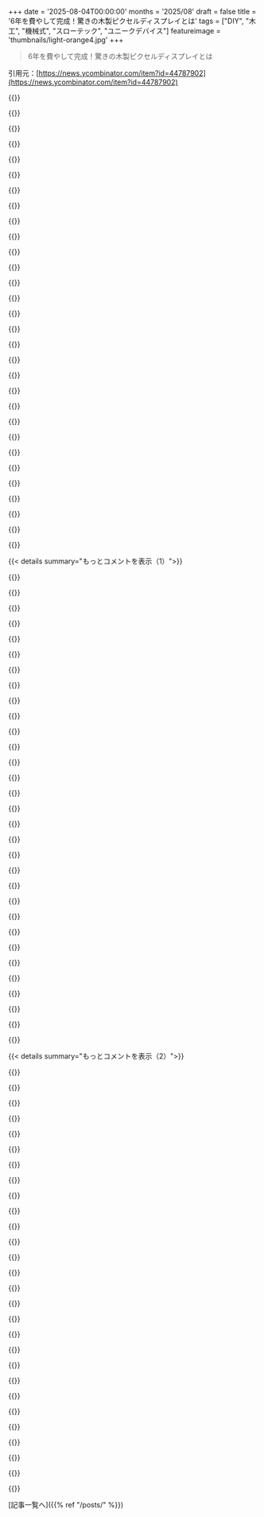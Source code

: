 +++
date = '2025-08-04T00:00:00'
months = '2025/08'
draft = false
title = '6年を費やして完成！驚きの木製ピクセルディスプレイとは'
tags = ["DIY", "木工", "機械式", "スローテック", "ユニークデバイス"]
featureimage = 'thumbnails/light-orange4.jpg'
+++

> 6年を費やして完成！驚きの木製ピクセルディスプレイとは

引用元：[https://news.ycombinator.com/item?id=44787902](https://news.ycombinator.com/item?id=44787902)




{{<matomeQuote body="俺、世界一非実用的な1000ピクセルディスプレイ作ったんだ。誰でも絵を描けて、1枚完成するのに30～60分かかるんだぜ。次の絵の投票や画像投稿で、みんなも参加できるからチェックしてみて！https://kilopx.com/" userName="benholmen" createdAt="2025/08/04 16:16:21" color="#ff5c5c">}}




{{<matomeQuote body="すげープロジェクトだね！俺もちょっと似た30ピクセルディスプレイ作ったことあるんだ。https://www.chrisfenton.com/the-pixelweaver/ 俺のは全部機械式でパンチカードと手回しだったけど、仕組みの開発はめっちゃ共感できたわ。" userName="fentonc" createdAt="2025/08/04 17:30:54" color="#45d325">}}




{{<matomeQuote body="これ、マジでヤバいね！どれだけ大変だったか想像つくわ。お見事！最近1800年代のLinotype Machinesに触れたんだけど、昔の人のすごさに感動したよ。あの複雑さ、どうやって作ったんだろ？君の織機の話聞いて思い出したわ！" userName="benholmen" createdAt="2025/08/04 17:45:57" color="#ff5733">}}




{{<matomeQuote body="Linotype Machinesが好きなら、ニューヨークタイムズのホットプレスシステム最後の夜を追ったドキュメンタリー、『Farewell ETAOIN SHRDLU』見るのオススメだよ。" userName="knome" createdAt="2025/08/05 00:54:18" color="">}}




{{<matomeQuote body="めっちゃクール！ちょうど“cat saying ’hi’”が終わるの見たよ。でもBlueskyには9日間投稿ないみたい？いくつか提案なんだけど、完成したらペンをどかして写真撮れるようにしてほしい。あとウェブサイトで進行中の作品の作者表示とか、完成作品の履歴ギャラリーも欲しいな。今は完成作品のパーマリンクがわかんないからさ。" userName="re" createdAt="2025/08/04 18:04:06" color="#ff5c5c">}}




{{<matomeQuote body="370マイクロヘルツのリフレッシュレートは、『Calm Technology』って言葉にマジで新しい意味を加えてくれるね。最高だわ。https://en.wikipedia.org/wiki/Calm_technology" userName="theletterf" createdAt="2025/08/04 19:14:03" color="#ff5c5c">}}




{{<matomeQuote body="これ、マジ面白いね。Amber Caseの『Calm Technology』って本、読んだことある？もし読んだことあるなら、オススメする？" userName="lemonberry" createdAt="2025/08/04 20:33:31" color="">}}




{{<matomeQuote body="読んだことあるよ！これ見て。https://passo.uno/best-tech-writing-books/" userName="theletterf" createdAt="2025/08/04 21:30:51" color="">}}




{{<matomeQuote body="ありがとう！RSSフィードも登録したよ。君のAbout MeにあるInterrobangの言及もセンスいいね。" userName="lemonberry" createdAt="2025/08/04 21:54:46" color="">}}




{{<matomeQuote body="偶然だけど、それYouTubeストリームのメインカメラのフレームレートと同じなんだよね（OP、直して！）" userName="bl0rg" createdAt="2025/08/04 19:33:23" color="">}}




{{<matomeQuote body="ffmpegでディスクにストリーミングしてて、5fpsで録画してたらOBSも同じフレームレートにロックされちゃってるのかな？　ウェブカメラを共有してるせいかな？　元々はOBSとffmpegでウェブカメラ2台使う予定だったのに、そうしとけばよかった！" userName="benholmen" createdAt="2025/08/05 00:48:37" color="">}}




{{<matomeQuote body="このディスプレイ、ピクセルあたりのコストが今まで見た中で一番高いだろうね。でも、これほど愛したディスプレイは他にないよ。最高の意味でバカげてる！" userName="aarondf" createdAt="2025/08/04 16:22:53" color="#45d325">}}




{{<matomeQuote body="画像を変えない時は、エネルギー消費が全くないのがいいね。" userName="Rexxar" createdAt="2025/08/04 17:51:17" color="#ff5c5c">}}




{{<matomeQuote body="E-inkディスプレイはもう終わりだね。新しい王様の登場だ！" userName="kulahan" createdAt="2025/08/04 20:01:51" color="#ff33a1">}}




{{<matomeQuote body="これが俺の新しいKindleになるだろうな！　唯一の欠点は、旅行に持っていくならC130をチャーターしなきゃいけないってことだね（笑）。" userName="wkat4242" createdAt="2025/08/05 09:45:43" color="#ff5733">}}




{{<matomeQuote body="結局のところ、E-inkに直接インスパイアされたものだからね。" userName="joemi" createdAt="2025/08/04 21:11:57" color="">}}




{{<matomeQuote body="Mythbustersがまだ記録を持ってるかもしれないね。ほら、これだよ → https://youtu.be/ZrJeYFxpUyQ?si=pysqKGFiDO99oyvD&t=476" userName="ortusdux" createdAt="2025/08/04 21:53:29" color="#785bff">}}




{{<matomeQuote body="実際のピクセルあたりのコストなんて考えたくないね。特に俺の時間のコストは！　最終的な費用は意図的に計算してないんだ。" userName="benholmen" createdAt="2025/08/04 16:28:00" color="#785bff">}}




{{<matomeQuote body="でも、それを組み立てた経験や感動は…プライスレスだね。お金じゃ説明できないよ。" userName="lemonberry" createdAt="2025/08/04 20:35:37" color="#785bff">}}




{{<matomeQuote body="ちなみに、ドルストアだとアートやクラフト用に木製キューブが売ってて、1個数セントくらいなんだ。俺が使ったのより小さいだろうけどね。フレームとか制御機構は別だけどさ。（おかげで、もっと頑丈にピクセルを動かす方法を考えちゃってるよ…）" userName="zahlman" createdAt="2025/08/04 16:55:47" color="#785bff">}}




{{<matomeQuote body="子供の頃、学校に1cm³の木製キューブの1リットル入り容器がいくつかあって、10x10x10に積み重ねてたな。80年代初期のイギリスの話だよ。Googleで調べたらSheinに200個で2.50ポンドのがあったよ。2cmサイズは20個で1.31ポンド、4cmサイズは4個で1.88ポンド。全部穴を開けなきゃだけど、違う解決策も可能じゃないかな？例えば、キューブを吊り下げるネジよりも少し広い穴を、キューブの列の間にある木製ストリップに開けるとか。きつすぎなければキューブは自由に回転できるはず。でもCNCで穴を開けるのが一番簡単かもね（それに、木材をキューブに切る前に平面で全部の穴を開けられるし）。" userName="ralferoo" createdAt="2025/08/05 09:02:08" color="#38d3d3">}}




{{<matomeQuote body="＞フレキシブルなグルースティックを使う往復突き出しメカニズムを作った<br>これはこれまでで一番コスパが良くてクリエイティブな「消耗品」だね。" userName="zer00eyz" createdAt="2025/08/04 19:01:18" color="#45d325">}}




{{<matomeQuote body="その発見はめちゃくちゃ嬉しかったよ！少しグリップがあって、しなやかだけどしっかりしてて、使い捨てできるものが必要だったんだ。" userName="benholmen" createdAt="2025/08/05 00:49:19" color="">}}




{{<matomeQuote body="記事で触れられてたDanny Rosinのミラー作品は、このYouTube動画で見れるよ。素晴らしい高価なピクセルだね。<br>https://youtu.be/0o_9CHYeRvI" userName="robocat" createdAt="2025/08/04 23:24:38" color="#ff5c5c">}}




{{<matomeQuote body="俺もRosinの作品についてコメントしようと思ってたんだ。彼が巧妙な照明と角度を使ってピクセルの陰影を作ってるのが個人的に大好きだよ。ただ色を塗るんじゃなくて、鏡みたいに一つの素材に見えるのが魔法の壁飾りみたいだね。でも、俺が体験したのは初期の作品で、ホビーサーボかそれに似たもので完全に動いてたんだけど、ああいうのが一つでも動くとめちゃくちゃウルサイんだよな。構造はよく見れなかったし、もう何年も前の話だけど。防音されてたとは思うけど、それでもちょっと「現実に引き戻されちゃった」感じだったよ。" userName="sleepybrett" createdAt="2025/08/05 03:06:15" color="#ff5c5c">}}




{{<matomeQuote body="別のアイデアだけど、キューブの角を真っ直ぐ前に向けるのはどう？もし各キューブに暗い面と明るい面が2つずつ隣接してたら、左右45度から見たときに2つの「同時」画像が設定できるんじゃないかな。（各ピクセルで4通りの表現が可能になるね。）" userName="xpe" createdAt="2025/08/04 17:26:59" color="#ff5733">}}




{{<matomeQuote body="色を犠牲にするなら、三角形やプリズムを使えば、面が仮想的に隣接して、それぞれ独立して回転できるよ。<br>https://excalidraw.com/#json=driyv7dR-eODBzuh_hdrk,93QQvkYae..." userName="mxfh" createdAt="2025/08/04 20:24:06" color="#785bff">}}




{{<matomeQuote body="特許はもうずっと前に期限切れで、ピクセルには適用されないだろうけど、このコンセプトは非ピクセル画像ではすでに存在してたんだ。残念ながら、今はほとんどLEDに置き換わっちゃってるけどね。<br>https://www.rotapanel.com/trivision-mechanism-and-prism-type..." userName="mxfh" createdAt="2025/08/04 22:46:44" color="#45d325">}}




{{<matomeQuote body="同じように、カメラは正面に固定したままで、ほぼ同じハードウェアでピクセル数を2倍にできるよ。" userName="boothby" createdAt="2025/08/04 17:55:23" color="">}}




{{<matomeQuote body="これを機能させるには、対面じゃなくて隣接する2つの面を塗る必要があるね（もし片面しか塗ってないなら別だけど）。そうすれば4つの回転で各ピクセルペアが可能になる。アスペクト比を直すなら、ずんぐりした長方形プリズムでもいいかもね。" userName="zahlman" createdAt="2025/08/04 20:24:47" color="#785bff">}}




{{< details summary="もっとコメントを表示（1）">}}

{{<matomeQuote body="3面配列に一般化するなら、八角形のユニットに2^3のデ・ブラン数列で色を塗る必要があるね。" userName="boothby" createdAt="2025/08/04 22:39:49" color="">}}




{{<matomeQuote body="それが限界だけどね。16角形はエンコードが4つしかないのに7面以上見えちゃうから。六角形プリズムを使うアイデアもあるよ。これなら一度に2面ずつ、ペアのカラーで3色使えるし、キューブより回転に必要なクリアランスもずっと少なくて済むんだ。" userName="zahlman" createdAt="2025/08/05 16:47:56" color="#ff5c5c">}}




{{<matomeQuote body="それか、4面にRGBKとかCYMKとかを塗ってカラーディスプレイにするとか？" userName="robocat" createdAt="2025/08/04 23:28:36" color="">}}




{{<matomeQuote body="何かを純粋に好きでやってる人を見るのは最高だね！僕たちは目標達成ばかり見て、旅の過程を忘れがち。新しいことを学ぶ好奇心や意志が大事だってことを、このプロジェクトはよく教えてくれる。この素晴らしい成果、本当にイケてるしブラボーだよ！" userName="bubblebeard" createdAt="2025/08/05 05:20:15" color="#785bff">}}




{{<matomeQuote body="実験として、5分で物理ディスプレイを作るために、66個の磁石球を半分にスプレーで塗ってみたよ。手動で球を回して画像を保持できる。小さい球形マグネットはかなり安いよ。<br>https://gist.github.com/unrealwill/b8f585758880009113805bd95...<br>各球を3Dプリントされた皿穴に金属板の上に置けば、電磁石で回すこともできそう。磁石を近づけすぎるとイジングモデルさえ作れるかもね。" userName="GistNoesis" createdAt="2025/08/05 03:38:10" color="#38d3d3">}}




{{<matomeQuote body="すごくクールだね。君の解説を読んで楽しかったよ。昔読んだスチームパンク小説「ディファレンス・エンジン」のキノトロープを思い出したんだ。各ピクセルにサーボを使ったものもあるらしいけど、それは高そうだね！<br>https://differencing.blogspot.com/2010/04/kinotrope-clackers..." userName="TrnsltLife" createdAt="2025/08/04 19:46:19" color="#ff33a1">}}




{{<matomeQuote body="Breakfast designはRozinの作品に触発されて、いくつか似たようなパネルを色々な「媒体」で作ってるよ。見てみて。<br>https://breakfaststudio.com/works/echo" userName="jwagenet" createdAt="2025/08/04 20:01:25" color="#ff33a1">}}




{{<matomeQuote body="「非更新時の電力ゼロのドットマトリクスディスプレイのエインク代替案」といえば、箱の中にサーマルプリンターと巻き取りスプールを隠して、感熱紙をスクロールさせるディスプレイって設計されたことある？新しい画像を印刷して更新する感じ。" userName="derefr" createdAt="2025/08/04 17:38:34" color="">}}




{{<matomeQuote body="もっと進めるなら、ディスプレイをPILOT Frixionペンみたいに熱で消せるインクで覆うことができるね。加熱すると薄くなり（60℃）、冷却すると濃くなる（-10℃）このインクなら、1つのループを継続的に再利用できる。どれくらいのサイクルでインクが劣化するかは不明だけど。" userName="daotoad" createdAt="2025/08/04 18:15:33" color="#ff33a1">}}




{{<matomeQuote body="そのアイデアいいね！印刷プロセスは逆の方がいいかも。紙全体を冷やして濃くして、小さな加熱コイルを使って消すんだ。" userName="gmueckl" createdAt="2025/08/04 18:42:36" color="#785bff">}}




{{<matomeQuote body="サーモクロミックフィルムを使うのはどう？https://en.wikipedia.org/wiki/Thermochromism<br>この技術も面白そうじゃない。" userName="afandian" createdAt="2025/08/05 09:23:48" color="#38d3d3">}}




{{<matomeQuote body="このアイデア、すごくいいね！<br>箱の構造を使えば、ディスプレイを4面に広げられるんじゃない？<br>メインのディスプレイで画像を更新したら、他の画像がセカンダリ、ターシャリ、クォータナリディスプレイに移動して、最後に取り込まれるようにできるよ。<br>フレームの裏にテンションローラーを仕込んで、ベゼル用の隙間を設ければいい感じになるはず！" userName="tristor" createdAt="2025/08/04 18:00:27" color="#45d325">}}




{{<matomeQuote body="ちょっと訂正させてよ。<br>一部のFAX機は感熱紙を使ってるから、ディスプレイは少なくとも8.5インチにはできるはずだぞ。" userName="cgriswald" createdAt="2025/08/04 17:41:55" color="">}}




{{<matomeQuote body="画像を変えるのに捨てなくちゃいけないなら、それってディスプレイって呼べるのかな？" userName="turtlebits" createdAt="2025/08/04 18:19:56" color="">}}




{{<matomeQuote body="ティッカーテープとかドットマトリックス印刷について調べてみてよ。<br>初期のコンピューターディスプレイって、こんな感じだったんだぜ。" userName="Maxion" createdAt="2025/08/05 07:44:45" color="#ff33a1">}}




{{<matomeQuote body="ベルリンのテクニークムゼウムの入り口ホールに、これと似たようなフルカラーのディスプレイがあるよ。<br>Zuseの展示の近くで、12800個のキューブがそれぞれ4色持ってるんだって！<br>https://www.youtube.com/watch?v=BfWFLnsy6QA" userName="mappu" createdAt="2025/08/04 22:17:16" color="#38d3d3">}}




{{<matomeQuote body="画像の表示順序を、何かしらの距離指標で並べ替えるってのはどう？<br>単純にはLevenshtein距離とか、もっと良くするならディスプレイのモデルに基づいた実際の編集時間、XY移動距離が主な要因になるかな。" userName="xpe" createdAt="2025/08/04 17:21:53" color="#45d325">}}




{{<matomeQuote body="プロッターとピクセル更新のアルゴリズムについて考えてたんだ。現在の画像から次の画像へ、できるだけ速くピクセルをプロットしたいよね。<br>最適なアルゴリズムは、1. 現在と次の画像で変更されるピクセルを計算。2. プロッターの現在位置からそれらのピクセルを通る最短経路（幅優先探索でOK）を見つける。これで“better”の提案が実現できるよ。" userName="munificent" createdAt="2025/08/04 18:00:41" color="#45d325">}}




{{<matomeQuote body="ピクセルの差分で次を描画するアイデア、めちゃくちゃ好き！<br>そのキューをゲームにするのも面白そうじゃん。" userName="benholmen" createdAt="2025/08/04 17:26:35" color="#ff5c5c">}}




{{<matomeQuote body="Bad Apple!!ミームのこのバージョン[0]って、まさにそれと同じことを物理的なリンゴでやってるんだぜ！<br>https://www.youtube.com/watch?v=lT-fdnIK0k0<br>[0]: https://knowyourmeme.com/memes/bad-apple" userName="sphars" createdAt="2025/08/04 21:19:28" color="#45d325">}}




{{<matomeQuote body="これ、動画もレンダリングできるんじゃない？" userName="skrebbel" createdAt="2025/08/04 18:02:07" color="">}}




{{<matomeQuote body="もっと速いバージョンを考えてるんだ。各スキャンラインに色付きの木製球をチューブに打ち込むシステムはどう？重力か空気圧で動かすんだ。スキャンラインは片方から排出して、もう片方から補充する。ボーリングボールサイズのピクセルでスタジアム級に拡大することもできるね。課題は色のリサイクルタイミングと、静音化や摩耗対策かな。あと、アクティブマトリクスみたいに、ソレノイドやサーボでブロックを回転させて色を変える方法もアリだね。" userName="saltcured" createdAt="2025/08/04 18:01:03" color="#38d3d3">}}




{{<matomeQuote body="キミのアイデアはマーブルピクセルアートマシンと似てるよ。<br>https://youtu.be/w1ks0Vy98KI" userName="rented_mule" createdAt="2025/08/04 18:05:07" color="#ff5733">}}




{{<matomeQuote body="このプロジェクト大好き！僕もキロピクセルを進めてたんだけど、これを見たらちょっと立ち止まるかもね。彼は最適化の方向性がかなり違うけど。" userName="benholmen" createdAt="2025/08/05 00:51:26" color="#785bff">}}




{{<matomeQuote body="数日前に、adversarial imagesを扱うフィッシュプロジェクトがあったね。あれはニューラルネットで検出することで（だいたい？）解決してたよ。" userName="cinntaile" createdAt="2025/08/04 16:43:41" color="">}}




{{<matomeQuote body="これ、現状でもかなりクールだけど、もっと速度上げる方法を考えちゃうんだ。（それが目的じゃないって分かってるけどね。）最適化すれば、列全体をかなり速く処理できるはずだよ。ブロックを回すデバイスがX軸の位置合わせを変えずにできたら、列全体が速くなる。Y軸の位置合わせは今のデバイスで変わる必要ないから、行で処理する方がいいかもね。ブロックを回すデバイス自体は、リセット不要な回転式のやつなら速くなると思う。製造オートメーションの専門家なら、これをブーストできるはず…そうそう、最初にボールでE-inkの直接的なアナログにしたのがすごく好きだよ！" userName="joemi" createdAt="2025/08/04 21:26:43" color="#ff33a1">}}




{{<matomeQuote body="もしスリップする回転機構があれば、ローターシャフトで列内の全ブロックを回転させつつ、ブレーキ機構で行内のブロックを動かないようにできるね。あるいは、フェライトコアメモリのヒステリシスシステムみたいな機械的等価物を実装すれば、ローターの行と列の両方を持てるよ。GistNoesisが似たようなことを提案してたと思うけど（https://news.ycombinator.com/item?id=44794092）、各ブロックの角の下にネオジム磁石を隠して、そのブロックの裏にある一対の電磁石でブロックをどちらの向きからも引っ張るようにすれば、ほぼソリッドステートなソリューションになるかも。ブロックが回転する軸以外はね。これでディスプレイ全体を一度に設定できる可能性もあるよ。" userName="leoc" createdAt="2025/08/05 13:24:48" color="#38d3d3">}}




{{<matomeQuote body="左右の動きはうるさいし振動もあるけど、上下はスムーズなんだね。そこまで気になる騒音じゃないし、次のピクセルを見つけるアルゴリズムを色々試すのは楽しそう！" userName="benholmen" createdAt="2025/08/05 00:50:38" color="">}}




{{<matomeQuote body="自分も似たようなのを3Dで高速に動く「PinThing / TAP」「Motorized pin art display」目指して作ってるよ！情熱プロジェクトは進捗が遅くて、資金調達や買い手を見つけるのが大変だし、機械は複雑でお金かかるよね。でも、レーザーカッティングとか3Dプリンティングとか、色々なスキルを学べるのが楽しいんだ！ [1]: https://youtu.be/tx4W3ZDA_Vg" userName="hugs" createdAt="2025/08/04 18:58:58" color="#38d3d3">}}




{{<matomeQuote body="これめちゃくちゃ好き！ピンは重力で落ちるように設置するのかな？それとも何か引っ込める仕組みが必要？" userName="benholmen" createdAt="2025/08/05 00:53:33" color="">}}

{{</details>}}




{{< details summary="もっとコメントを表示（2）">}}

{{<matomeQuote body="全部モーターで動くから、壁にかけてもテーブルに置いても大丈夫だよ。" userName="hugs" createdAt="2025/08/05 04:12:39" color="">}}




{{<matomeQuote body="これマジで美しいアートだね！すごい作品だよ！" userName="yb0000" createdAt="2025/08/10 15:18:26" color="">}}




{{<matomeQuote body="サイト開いたらすぐにBad Appleのフレームが描かれてて笑っちゃった。そのうち誰かがBad Appleのフレームを自動で投稿しそうだな。" userName="mister_mort" createdAt="2025/08/05 03:05:58" color="">}}




{{<matomeQuote body="NYUのWooden Mirror Projectを思い出したよ: https://www.youtube.com/watch?v=Wb6eFGbwPeA" userName="paulorlando" createdAt="2025/08/04 18:31:11" color="">}}




{{<matomeQuote body="ピクセルキューブには4つの面があるけど、黒、白、あと2段階のグレーも検討したことある？" userName="crimony" createdAt="2025/08/04 22:04:36" color="">}}




{{<matomeQuote body="もしキューにピクセルごとに反転する連続した画像が2つあったら、レンダリング時間が最大になるだろうな！" userName="aidenn0" createdAt="2025/08/05 03:09:22" color="">}}




{{<matomeQuote body="https://benholmen.com/assets/images/kilopixel/assembling-tim...<br>伝説によると、MicroLEDはこうやって1ピクセルずつ作られてるんだって。だからあんなに高いんだね。" userName="yupyupyups" createdAt="2025/08/05 01:07:46" color="">}}




{{<matomeQuote body="この作品は超クールだけど、俺は実用的な価値がないとやる気出ないタイプなんだよな。純粋な楽しみとか学習のための学習は無理。関係ないけど、Split-flap displayって面白い仕組みがあるぜ。これなら10Kとか100Kのディスプレイ作れるかもな？<br>https://en.wikipedia.org/wiki/Split-flap_display" userName="CommenterPerson" createdAt="2025/08/05 21:10:36" color="#ff33a1">}}




{{<matomeQuote body="あぁ、Split-flap大好き！このプロジェクトでも検討したんだよね。でも、めっちゃ費用かかるし、もう同じアイデア出てるんだわ。あの機械の音、最高なんだよな。" userName="benholmen" createdAt="2025/08/08 00:23:19" color="#ff5733">}}




{{<matomeQuote body="マジすごいな。描画速度は遅くなっちゃうだろうけど、これって4色ディスプレイにもできるの？" userName="eclipticplane" createdAt="2025/08/04 17:14:06" color="">}}




{{<matomeQuote body="ああ、できるよ！RGBセンサーを使えば対応できるんだけど、俺が使ったシンプルなIRセンサーよりもかさばっちゃうんだ。4色にすることも、4段階の濃淡にすることも可能だよ。" userName="benholmen" createdAt="2025/08/04 17:21:48" color="#ff5c5c">}}




{{<matomeQuote body="なんでセンサーが必要なの？それぞれのキューブがどの面を見せてるか、常に分かってるんじゃないの？" userName="stavros" createdAt="2025/08/04 22:25:28" color="">}}




{{<matomeQuote body="これマジやばいな！興味がなくなってきたら、「Bad Apple」をやる法的義務があるって知ってた？" userName="explodingwaffle" createdAt="2025/08/04 16:57:25" color="#38d3d3">}}




{{<matomeQuote body="俺の計算だと、レンダリングにはたった1/3年しかかからないはずだぜ。" userName="alnwlsn" createdAt="2025/08/04 17:00:39" color="">}}




{{<matomeQuote body="Bad Apple!!が出てくるのは予想してたし、恐れてもいたんだ。朗報は、多くのフレームは前のフレームから少ししか変わらないだろうから、素早く描画できるってこと。基本的に、この作品でキーフレームは避けるべきだね、致命的だからさ。" userName="benholmen" createdAt="2025/08/04 17:06:44" color="#785bff">}}




{{<matomeQuote body="Bad Apple!!のいくつかのポートは、この問題に対処する必要があったんだ。彼らは各フレームで必要な変更を絞り込んだらしい。一度に多くのピクセルを変える必要があったら、品質を犠牲にして変更数を減らしてたんだって。<br>https://trixter.oldskool.org/2014/06/19/8088-domination-post...<br>https://trixter.oldskool.org/2014/06/20/8088-domination-post..." userName="drivers99" createdAt="2025/08/04 17:50:14" color="#45d325">}}




{{<matomeQuote body="今日これが出てきたの、マジで偶然だな。昨日の夜、SF MoMAで買った子供の磁気ボールボードで遊んでた時に、3Dプリンターのガントリーに小さい磁石を乗せたら面白いディスプレイになるんじゃないかって考えてたんだよ。" userName="curiosity42" createdAt="2025/08/05 04:08:00" color="#ff5733">}}




{{<matomeQuote body="素晴らしいね！問題のある投稿を素早く削除する仕組みがあるんだ。あのフィッシュガイみたいに男性器の卍分類器を作ったの？（なんて文章だ）https://news.ycombinator.com/item?id=44719222" userName="yunusabd" createdAt="2025/08/04 19:24:20" color="">}}




{{<matomeQuote body="すごくきちんとしてるね！15年くらい前からこういうの作りたかったんだ。木製のバイナリカウンターにヒントを得て、各’ピクセル’が重力ラッチで動いて隣のピクセルをフリップさせる方式とかどう？ https://youtu.be/zELAfmp3xFY<br>このアートプロジェクトも注目だよ: http://breakfastny.com/dot-screen" userName="seltzered_" createdAt="2025/08/05 04:22:43" color="#38d3d3">}}




{{<matomeQuote body="Mumbo JumboがHermitcraftでトラップドアを使って似たようなコンセプトのものを作ってたよ。“buildstone”っていう、redstoneで美学を追求する革命が起きてるんだ。Mumbot 2.0 https://www.youtube.com/watch?v=uUzU8HnjBI4&t=1108s<br>Grianはディスペンサーや雪のパーティクル、ポーション矢でアニメーションする滝を作ったんだよ: https://www.youtube.com/watch?v=gGPS8hURZks" userName="verdverm" createdAt="2025/08/05 00:18:38" color="#ff5c5c">}}




{{<matomeQuote body="超クールだし、完成おめでとう。何年もやり遂げただけでも誇りに思うべきだよ。それに、「All your base are belong to us!」がまだ投稿されてないことに驚きだね！" userName="rudasn" createdAt="2025/08/04 23:08:03" color="">}}




{{<matomeQuote body="すごくクールだし、レストランやコーヒーショップにもぴったりだね。" userName="mosdl" createdAt="2025/08/04 16:33:20" color="">}}




{{<matomeQuote body="友達のコーヒーショップに置きたいな。でも、アクセスは店内の人に限定するよ。インターネットに公開したくないからね。<br>ユーザー制御モードの他に、アンビエントモードもあるんだ。一番のお気に入りは、描画に時間がかかりすぎて現在の時刻を表示するのに苦労する時計だよ。" userName="benholmen" createdAt="2025/08/04 16:38:20" color="#38d3d3">}}




{{<matomeQuote body="The Officeの定番、跳ねるロゴをやるべきだね。" userName="Mabusto" createdAt="2025/08/04 17:18:35" color="">}}




{{<matomeQuote body="天才的だね。Zoomの背景に設置して、インターネットから隔離するときにやるよ。" userName="benholmen" createdAt="2025/08/04 17:30:44" color="">}}




{{<matomeQuote body="素晴らしい記事と、ものすごく野心的なプロジェクトだね。共有してくれてありがとう！" userName="joetannenbaum" createdAt="2025/08/04 16:19:32" color="">}}




{{<matomeQuote body="へえ、クールだね。僕も似たようなプロジェクトのアイデアがあったんだ（1000ピクセルも作ったり、ロボットにやらせるほどクレイジーじゃないけどね）。でも、JavaScriptシミュレーションを作るところまでは行ったけど、手作業でビーズを回すのが面倒になって諦めたよ。https://incoherency.co.uk/beadboard/" userName="jstanley" createdAt="2025/08/04 18:02:53" color="#ff5733">}}

{{</details>}}



[記事一覧へ]({{% ref "/posts/" %}})
